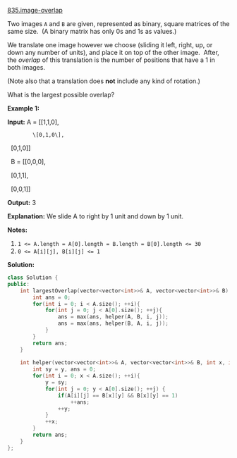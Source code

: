 [835.image-overlap](https://leetcode.com/problems/image-overlap/)  

Two images `A` and `B` are given, represented as binary, square matrices of the same size.  (A binary matrix has only 0s and 1s as values.)

We translate one image however we choose (sliding it left, right, up, or down any number of units), and place it on top of the other image.  After, the _overlap_ of this translation is the number of positions that have a 1 in both images.

(Note also that a translation does **not** include any kind of rotation.)

What is the largest possible overlap?

**Example 1:**

  
**Input:** A = \[\[1,1,0\],
  
            \[0,1,0\],
  
            \[0,1,0\]\]
  
       B = \[\[0,0,0\],
  
            \[0,1,1\],
  
            \[0,0,1\]\]
  
**Output:** 3
  
**Explanation:** We slide A to right by 1 unit and down by 1 unit.

**Notes:** 

1.  `1 <= A.length = A[0].length = B.length = B[0].length <= 30`
2.  `0 <= A[i][j], B[i][j] <= 1`  



**Solution:**  

```cpp
class Solution {
public:
    int largestOverlap(vector<vector<int>>& A, vector<vector<int>>& B) {
        int ans = 0;
        for(int i = 0; i < A.size(); ++i){
            for(int j = 0; j < A[0].size(); ++j){
                ans = max(ans, helper(A, B, i, j));
                ans = max(ans, helper(B, A, i, j));
            }
        }
        return ans;
    }
    
    int helper(vector<vector<int>>& A, vector<vector<int>>& B, int x, int y) {
        int sy = y, ans = 0;
        for(int i = 0; x < A.size(); ++i){
            y = sy;
            for(int j = 0; y < A[0].size(); ++j) {
                if(A[i][j] == B[x][y] && B[x][y] == 1)
                    ++ans;
                ++y;
            }
            ++x;
        }
        return ans;
    }
};
```
      